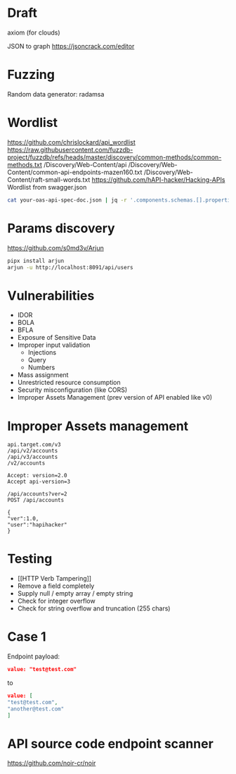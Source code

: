 # Draft
axiom (for clouds)

JSON to graph
https://jsoncrack.com/editor

# Fuzzing
Random data generator:
radamsa
# Wordlist
https://github.com/chrislockard/api_wordlist
https://raw.githubusercontent.com/fuzzdb-project/fuzzdb/refs/heads/master/discovery/common-methods/common-methods.txt
/Discovery/Web-Content/api
/Discovery/Web-Content/common-api-endpoints-mazen160.txt
/Discovery/Web-Content/raft-small-words.txt
https://github.com/hAPI-hacker/Hacking-APIs
Wordlist from swagger.json
```bash
cat your-oas-api-spec-doc.json | jq -r '.components.schemas.[].properties? | keys? | .[]' | sort -u > json-wordlist.txt
```
# Params discovery
https://github.com/s0md3v/Arjun
```bash
pipx install arjun
arjun -u http://localhost:8091/api/users
```
# Vulnerabilities
* IDOR 
* BOLA
* BFLA
* Exposure of Sensitive Data 
* Improper input validation
	* Injections
	* Query
	* Numbers
* Mass assignment
* Unrestricted resource consumption
* Security misconfiguration (like CORS)
* Improper Assets Management (prev version of API enabled like v0)

# Improper Assets management
```
api.target.com/v3
/api/v2/accounts
/api/v3/accounts
/v2/accounts

Accept: version=2.0
Accept api-version=3

/api/accounts?ver=2
POST /api/accounts

{
"ver":1.0,
"user":"hapihacker"
}
```
# Testing
* [[HTTP Verb Tampering]]
* Remove a field completely
* Supply null / empty array / empty string
* Check for integer overflow
* Check for string overflow and truncation (255 chars)
# Case 1
Endpoint payload: 
```json
value: "test@test.com"
```
to
```json
value: [
"test@test.com",
"another@test.com"
]
```
# API source code endpoint scanner
https://github.com/noir-cr/noir